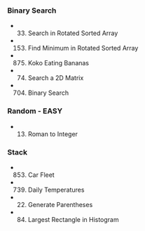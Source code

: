 ### Binary Search

- 33. Search in Rotated Sorted Array
- 153.  Find Minimum in Rotated Sorted Array
- 875.  Koko Eating Bananas
- 74. Search a 2D Matrix
- 704.  Binary Search

### Random - EASY

- 13. Roman to Integer

### Stack

- 853.  Car Fleet
- 739.  Daily Temperatures
- 22. Generate Parentheses
- 84. Largest Rectangle in Histogram

